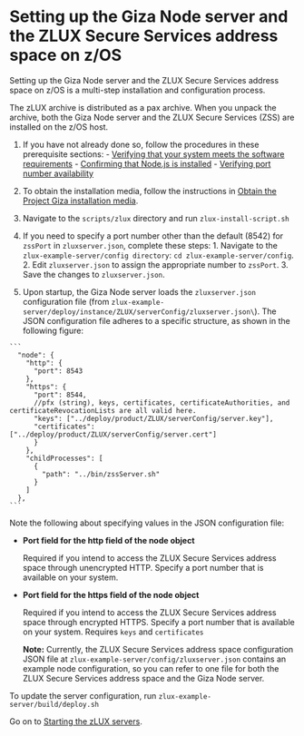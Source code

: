 # Setting up the Giza Node server and the ZLUX Secure Services address space on z/OS

Setting up the Giza Node server and the ZLUX Secure Services address space on z/OS is a multi-step installation and configuration process.

The zLUX archive is distributed as a pax archive. When you unpack the archive, both the Giza Node server and the ZLUX Secure Services \(ZSS\) are installed on the z/OS host.

1.   If you have not already done so, follow the procedures in these prerequisite sections: 
    -   [Verifying that your system meets the software requirements](mvd-verifysystemswreqs.md)
    -   [Confirming that Node.js is installed](mvd-instconfirmnodejsinstalled.md)
    -   [Verifying port number availability](mvd-instverifyportnumavailable.md)
 
2. To obtain the installation media, follow the instructions in [Obtain the Project Giza installation media](installing.md).
3. Navigate to the `scripts/zlux` directory and run `zlux-install-script.sh`
4.   If you need to specify a port number other than the default \(8542\) for `zssPort` in `zluxserver.json`, complete these steps: 
    1.   Navigate to the `zlux-example-server/config directory`: `cd zlux-example-server/config`. 
    2.   Edit `zluxserver.json` to assign the appropriate number to `zssPort`. 
    3.   Save the changes to `zluxserver.json`. 
5.   Upon startup, the Giza Node server loads the `zluxserver.json` configuration file \(from `zlux-example-server/deploy/instance/ZLUX/serverConfig/zluxserver.json\`). The JSON configuration file adheres to a specific structure, as shown in the following figure:

    ```
      "node": {
        "http": {
          "port": 8543
        },
        "https": {
          "port": 8544,
          //pfx (string), keys, certificates, certificateAuthorities, and 
    certificateRevocationLists are all valid here.
          "keys": ["../deploy/product/ZLUX/serverConfig/server.key"],
          "certificates": ["../deploy/product/ZLUX/serverConfig/server.cert"]
          }
        },
        "childProcesses": [
          {
            "path": "../bin/zssServer.sh"
          }
        ]
      },
    ```

 Note the following about specifying values in the JSON configuration file:

 -   **Port field for the http field of the node object**

     Required if you intend to access the ZLUX Secure Services address space through unencrypted HTTP. Specify a port number that is available on your system.

 -   **Port field for the https field of the node object**

     Required if you intend to access the ZLUX Secure Services address space through encrypted HTTPS. Specify a port number that is available on your system. Requires `keys` and `certificates`

     **Note:** Currently, the ZLUX Secure Services address space configuration JSON file at `zlux-example-server/config/zluxserver.json` contains an example node configuration, so you can refer to one file for both the ZLUX Secure Services address space and the Giza Node server.
     

To update the server configuration, run `zlux-example-server/build/deploy.sh`


     
Go on to  [Starting the zLUX servers](mvd-startzluxserver.md).
